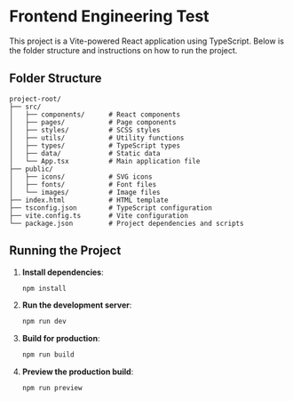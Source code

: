# Frontend Engineering Test

This project is a Vite-powered React application using TypeScript. Below is the folder structure and instructions on how to run the project.

## Folder Structure

```
project-root/
├── src/
│   ├── components/      # React components
│   ├── pages/           # Page components
│   ├── styles/          # SCSS styles
│   ├── utils/           # Utility functions
│   ├── types/           # TypeScript types
│   ├── data/            # Static data
│   └── App.tsx          # Main application file
├── public/
│   ├── icons/           # SVG icons
│   ├── fonts/           # Font files
│   └── images/          # Image files
├── index.html           # HTML template
├── tsconfig.json        # TypeScript configuration
├── vite.config.ts       # Vite configuration
└── package.json         # Project dependencies and scripts
```

## Running the Project

1. **Install dependencies**:

   ```bash
   npm install
   ```

2. **Run the development server**:

   ```bash
   npm run dev
   ```

3. **Build for production**:

   ```bash
   npm run build
   ```

4. **Preview the production build**:
   ```bash
   npm run preview
   ```
